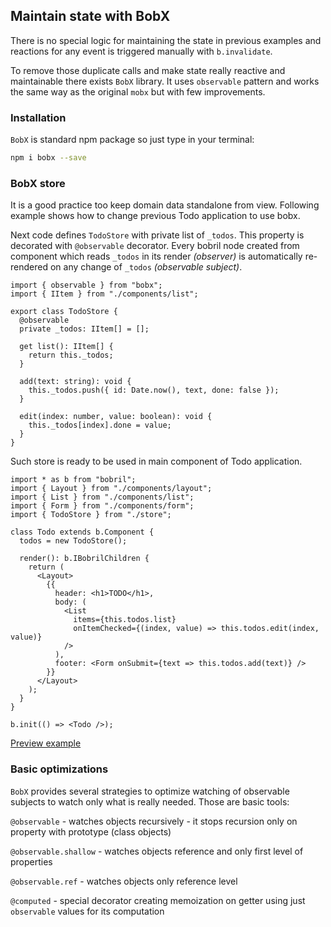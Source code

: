 ## Maintain state with BobX

There is no special logic for maintaining the state in previous examples and reactions for any event is triggered manually with `b.invalidate`.

To remove those duplicate calls and make state really reactive and maintainable there exists `BobX` library. It uses `observable` pattern and works the same way as the original `mobx` but with few improvements.

### Installation

`BobX` is standard npm package so just type in your terminal:

```bash
npm i bobx --save
```

### BobX store

It is a good practice too keep domain data standalone from view. Following example shows how to change previous Todo application to use bobx.

Next code defines `TodoStore` with private list of `_todos`. This property is decorated with `@observable` decorator. Every bobril node created from component which reads `_todos` in its render _(observer)_ is automatically re-rendered on any change of `_todos` _(observable subject)_.

<!-- # from-file: ../../examples/todo-advanced-bobx/store.ts -->

```tsx
import { observable } from "bobx";
import { IItem } from "./components/list";

export class TodoStore {
  @observable
  private _todos: IItem[] = [];

  get list(): IItem[] {
    return this._todos;
  }

  add(text: string): void {
    this._todos.push({ id: Date.now(), text, done: false });
  }

  edit(index: number, value: boolean): void {
    this._todos[index].done = value;
  }
}

```

Such store is ready to be used in main component of Todo application.

 <!-- # from-file: ../../examples/todo-advanced-bobx/index.tsx -->

```tsx
import * as b from "bobril";
import { Layout } from "./components/layout";
import { List } from "./components/list";
import { Form } from "./components/form";
import { TodoStore } from "./store";

class Todo extends b.Component {
  todos = new TodoStore();

  render(): b.IBobrilChildren {
    return (
      <Layout>
        {{
          header: <h1>TODO</h1>,
          body: (
            <List
              items={this.todos.list}
              onItemChecked={(index, value) => this.todos.edit(index, value)}
            />
          ),
          footer: <Form onSubmit={text => this.todos.add(text)} />
        }}
      </Layout>
    );
  }
}

b.init(() => <Todo />);

```

[Preview example](../../examples/todo-advanced-bobx/dist/index.html)

### Basic optimizations

`BobX` provides several strategies to optimize watching of observable subjects to watch only what is really needed. Those are basic tools:

`@observable` - watches objects recursively - it stops recursion only on property with prototype (class objects)

`@observable.shallow` - watches objects reference and only first level of properties

`@observable.ref` - watches objects only reference level

`@computed` - special decorator creating memoization on getter using just `observable` values for its computation
